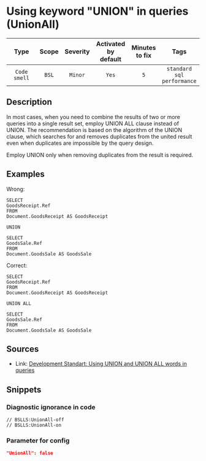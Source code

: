# Using keyword "UNION" in queries (UnionAll)

 Type | Scope | Severity | Activated<br>by default | Minutes<br>to fix | Tags 
 :-: | :-: | :-: | :-: | :-: | :-: 
 `Code smell` | `BSL` | `Minor` | `Yes` | `5` | `standard`<br>`sql`<br>`performance` 

<!-- Блоки выше заполняются автоматически, не трогать -->
## Description
In most cases, when you need to combine the results of two or more queries into a single result set, employ UNION ALL clause instead of UNION. The recommendation is based on the algorithm of the UNION clause, which searches for and removes duplicates from the united result even when duplicates are impossible by the query design.

Employ UNION only when removing duplicates from the result is required.

## Examples

Wrong:
```bsl
SELECT
GoodsReceipt.Ref
FROM
Document.GoodsReceipt AS GoodsReceipt

UNION

SELECT
GoodsSale.Ref
FROM
Document.GoodsSale AS GoodsSale
```

Сorrect:

```bsl
SELECT
GoodsReceipt.Ref
FROM
Document.GoodsReceipt AS GoodsReceipt

UNION ALL

SELECT
GoodsSale.Ref
FROM
Document.GoodsSale AS GoodsSale
```

## Sources
* Link: [Development Standart: Using UNION and UNION ALL words in queries](https://its.1c.ru/db/v8std#content:434:hdoc)

## Snippets

<!-- Блоки ниже заполняются автоматически, не трогать -->
### Diagnostic ignorance in code

```bsl
// BSLLS:UnionAll-off
// BSLLS:UnionAll-on
```

### Parameter for config

```json
"UnionAll": false
```
